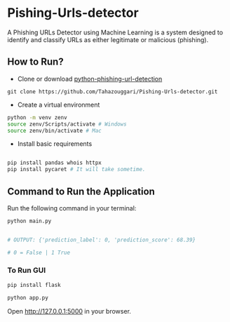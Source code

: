 # Pishing-Urls-detector
A Phishing URLs Detector using Machine Learning is a system designed to identify and classify URLs as either legitimate or malicious (phishing). 


## How to Run?

- Clone or download [python-phishing-url-detection](https://github.com/Tahazouggari/Pishing-Urls-detector.git) 

`git clone https://github.com/Tahazouggari/Pishing-Urls-detector.git`


- Create a virtual environment
```bash
python -m venv zenv
source zenv/Scripts/activate # Windows
source zenv/bin/activate # Mac
```


- Install basic requirements
```bash

pip install pandas whois httpx
pip install pycaret # It will take sometime.
```

## Command to Run the Application

Run the following command in your terminal:

```bash
python main.py 


# OUTPUT: {'prediction_label': 0, 'prediction_score': 68.39} 

# 0 = False | 1 True
```

### To Run GUI

```bash
pip install flask

python app.py
```

Open http://127.0.0.1:5000 in your browser.
